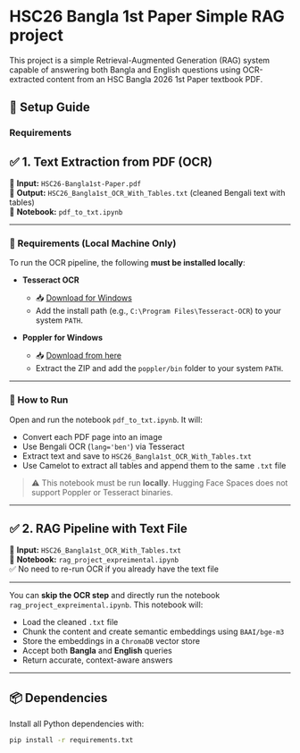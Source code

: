 # HSC26 Bangla 1st Paper Simple RAG project

This project is a simple Retrieval-Augmented Generation (RAG) system capable of answering both Bangla and English questions using OCR-extracted content from an HSC Bangla 2026 1st Paper textbook PDF.

## 🚀 Setup Guide

### Requirements

## ✅ 1. Text Extraction from PDF (OCR)

📄 **Input:** `HSC26-Bangla1st-Paper.pdf`  
🧾 **Output:** `HSC26_Bangla1st_OCR_With_Tables.txt` (cleaned Bengali text with tables)  
📁 **Notebook:** `pdf_to_txt.ipynb`

---

### 🔧 Requirements (Local Machine Only)

To run the OCR pipeline, the following **must be installed locally**:

- **Tesseract OCR**
  - 📥 [Download for Windows](https://github.com/tesseract-ocr/tesseract/wiki)
  - Add the install path (e.g., `C:\Program Files\Tesseract-OCR`) to your system `PATH`.

- **Poppler for Windows**
  - 📥 [Download from here](https://github.com/oschwartz10612/poppler-windows/releases/)
  - Extract the ZIP and add the `poppler/bin` folder to your system `PATH`.

---

### 🧪 How to Run

Open and run the notebook `pdf_to_txt.ipynb`. It will:

- Convert each PDF page into an image
- Use Bengali OCR (`lang='ben'`) via Tesseract
- Extract text and save to `HSC26_Bangla1st_OCR_With_Tables.txt`
- Use Camelot to extract all tables and append them to the same `.txt` file

> ⚠️ This notebook must be run **locally**. Hugging Face Spaces does not support Poppler or Tesseract binaries.

---

## ✅ 2. RAG Pipeline with Text File

📄 **Input:** `HSC26_Bangla1st_OCR_With_Tables.txt`  
🧠 **Notebook:** `rag_project_expreimental.ipynb`  
✅ No need to re-run OCR if you already have the text file

---

You can **skip the OCR step** and directly run the notebook `rag_project_expreimental.ipynb`. This notebook will:

- Load the cleaned `.txt` file
- Chunk the content and create semantic embeddings using `BAAI/bge-m3`
- Store the embeddings in a `ChromaDB` vector store
- Accept both **Bangla** and **English** queries
- Return accurate, context-aware answers

---

## 📦 Dependencies

Install all Python dependencies with:

```bash
pip install -r requirements.txt

